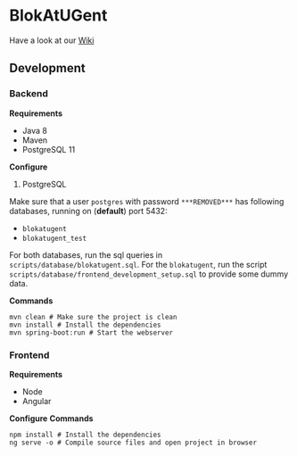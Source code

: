 # BlokAtUGent
Have a look at our [Wiki](https://github.ugent.be/bravdwal/dsa/wiki)

## Development

### Backend
**Requirements**
- Java 8
- Maven
- PostgreSQL 11

**Configure**  
1. PostgreSQL

Make sure that a user `postgres` with password `***REMOVED***` has following databases, running on (<b>default</b>) port 5432:
- `blokatugent`
- `blokatugent_test`

For both databases, run the sql queries in `scripts/database/blokatugent.sql`. For the `blokatugent`, run the script `scripts/database/frontend_development_setup.sql` to provide some dummy data.

**Commands**
```shell
mvn clean # Make sure the project is clean
mvn install # Install the dependencies
mvn spring-boot:run # Start the webserver
```

### Frontend
**Requirements**
- Node
- Angular

**Configure**
**Commands**
```shell
npm install # Install the dependencies
ng serve -o # Compile source files and open project in browser
```
